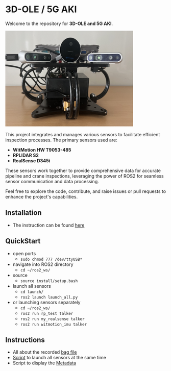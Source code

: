 # 3D-OLE / 5G AKI


Welcome to the repository for **3D-OLE and 5G AKI**.

<img title="5G AKI"  src="/images/platform.jpg" width="400" height="300">

This project integrates and manages various sensors to facilitate efficient inspection processes. The primary sensors used are:

- **WitMotion HW T9053-485**
- **RPLIDAR S2**
- **RealSense D345i**

These sensors work together to provide comprehensive data for accurate pipeline and crane inspections, leveraging the power of ROS2 for seamless sensor communication and data processing.

Feel free to explore the code, contribute, and raise issues or pull requests to enhance the project's capabilities.



## Installation

- The instruction can be found [here](https://github.com/FjoGeo/ROS_Tutotrial/blob/master/installation.md)


## QuickStart

- open ports
  - ```sudo chmod 777 /dev/ttyUSB*```
- navigate into ROS2 directory
  - ```cd ~/ros2_ws/```
- source
  - ``` source install/setup.bash ```
- launch all sensors
  - ``` cd launch/ ```
  - ``` ros2 launch launch_all.py ```
- or launching sensors separately
  - ```cd ~/ros2_ws/```
  - ```ros2 run rp_test talker```
  - ```ros2 run my_realsense talker```
  - ```ros2 run witmotion_imu talker```

  
## Instructions

- All about the recorded [bag file](https://github.com/FjoGeo/ROS_Tutotrial/blob/master/bag%20file%20info.md)
- [Script](https://github.com/FjoGeo/ROS_Tutotrial/blob/master/launch/launch_all_sensors.py) to launch all sensors at the same time
- Script to display the [Metadata](https://github.com/FjoGeo/ROS_Tutotrial/blob/master/read%20and%20display%20data/display_metadata.py) 
